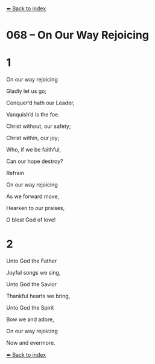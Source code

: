 [⬅️ Back to index](../README.md)

# 068 – On Our Way Rejoicing





# 1

On our way rejoicing

Gladly let us go;

Conquer’d hath our Leader,

Vanquish’d is the foe.

Christ without, our safety;

Christ within, our joy;

Who, if we be faithful,

Can our hope destroy?



Refrain

On our way rejoicing

As we forward move,

Hearken to our praises,

O blest God of love!



# 2

Unto God the Father

Joyful songs we sing,

Unto God the Savior

Thankful hearts we bring,

Unto God the Spirit

Bow we and adore,

On our way rejoicing

Now and evermore.

[⬅️ Back to index](../README.md)
